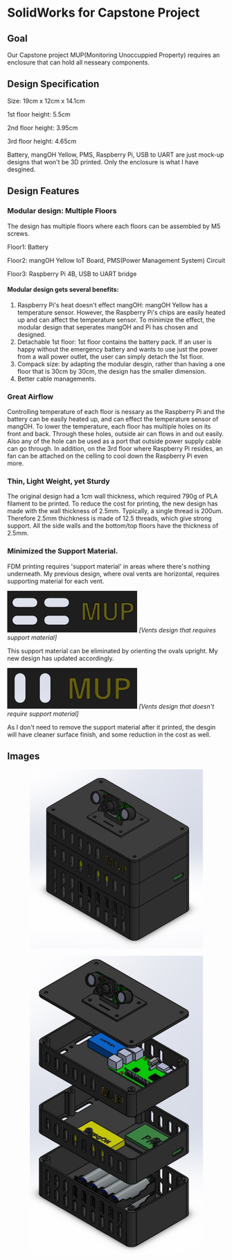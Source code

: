 # SolidWorks for Capstone Project

## Goal
Our Capstone project MUP(Monitoring Unoccuppied Property) requires an enclosure that can hold all nesseary components. 

## Design Specification
Size: 19cm x 12cm x 14.1cm 

1st floor height: 5.5cm

2nd floor height: 3.95cm 

3rd floor height: 4.65cm

Battery, mangOH Yellow, PMS, Raspberry Pi, USB to UART are just mock-up designs that won't be 3D printed. Only the enclosure is what I have desgined.

## Design Features
### Modular design: Multiple Floors
The design has multiple floors where each floors can be assembled by M5 screws.

Floor1: Battery

Floor2: mangOH Yellow IoT Board, PMS(Power Management System) Circuit

Floor3: Raspberry Pi 4B, USB to UART bridge

#### Modular design gets several benefits: 
1. Raspberry Pi's heat doesn't effect mangOH: mangOH Yellow has a temperature sensor. However, the Raspberry Pi's chips are easily heated up and can affect the temperature sensor. 
To minimize the effect, the modular design that seperates mangOH and Pi has chosen and designed.
2. Detachable 1st floor: 1st floor contains the battery pack. If an user is happy without the emergency battery and wants to use just the power from a wall power outlet, 
the user can simply detach the 1st floor. 
3. Compack size: by adapting the modular desgin, rather than having a one floor that is 30cm by 30cm, the design has the smaller dimension.
4. Better cable managements.

### Great Airflow 
Controlling temperature of each floor is nessary as the Raspberry Pi and the battery can be easily heated up, and can effect the temperature sensor of mangOH. To lower the temperature, each floor has multiple holes on its front and back. Through these holes, outside air can flows in and out easily. Also any of the hole can be used as a port that outside power supply cable can go through. In addition, on the 3rd floor where Raspberry Pi resides, an fan can be attached on the celling to cool down the Raspberry Pi even more. 

### Thin, Light Weight, yet Sturdy
The original design had a 1cm wall thickness, which required 790g of PLA filament to be printed. To reduce the cost for printing, the new design has made with the wall thickness of 2.5mm. Typically, a single thread is 200um. Therefore 2.5mm thichkness is made of 12.5 threads, which give strong support. All the side walls and the bottom/top floors have the thickness of 2.5mm. 

### Minimized the Support Material.
FDM printing requires 'support material' in areas where there's nothing underneath. My previous design, where oval vents are horizontal, requires supporting material for each vent. 

<p align="left">
  <img src="Images/Previous Vents Design.jpg"  width="300" />
  <em> [Vents design that requires support material] </em>
</p>

This support material can be eliminated by orienting the ovals upright. My new design has updated accordingly.
<p align="left">
  <img src="Images/Current Vents Design.jpg"  width="300" />
  <em> [Vents design that doesn't require support material] </em>
</p>

As I don't need to remove the support material after it printed, the desgin will have cleaner surface finish, and some reduction in the cost as well.

## Images
<p align="middle">
  <img src="Images/Isometric View.jpg"  width="400" />
</p>
<p align="middle">
  <img src="Images/Exploded View.jpg" width="400" /> 
</p>
